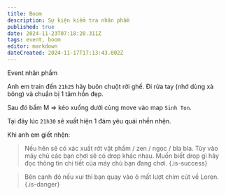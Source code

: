 ```yaml
---
title: Boom
description: Sự kiện kiểm tra nhân phẩm
published: true
date: 2024-11-23T07:18:20.311Z
tags: event, boom
editor: markdown
dateCreated: 2024-11-17T17:13:43.002Z
---
```


Event nhân phẩm

Anh em train đến `21h25` hãy buôn chuột rời ghế. Đi rửa tay (nhớ dùng xà bông) và chuẩn bị 1 tâm hồn đẹp.

Sau đó bấm M => kéo xuống dưới cùng move vào map `Sinh Ton`.

Tại đây lúc `21h30` sẽ xuất hiện 1 đám yêu quái nhền nhện.

Khi anh em giết nhện:

> Nếu hên sẽ có xác xuất rớt vật phẩm / zen / ngọc / bla bla. Tùy vào máy chủ các bạn chơi sẽ có drop khác nhau. Muốn biết drop gì hãy đọc thông tin chi tiết của máy chủ bạn đang chơi.
{.is-success}

> Bên cạnh đó nếu xui thì bạn quay vào ô mất lượt chim cút về Loren.
{.is-danger}
